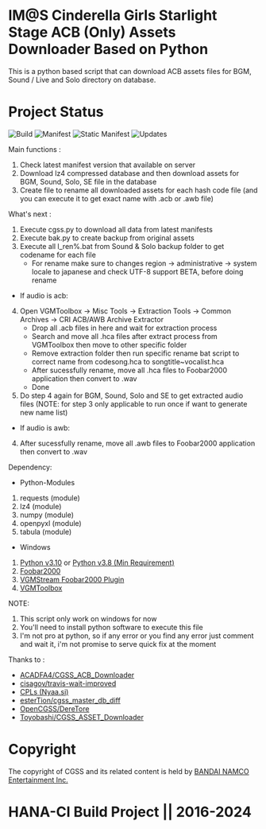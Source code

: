 # IM@S Cinderella Girls Starlight Stage ACB (Only) Assets Downloader Based on Python

This is a python based script that can download ACB assets files for BGM, Sound / Live and Solo directory on database.

# Project Status

![Build](https://app.travis-ci.com/Nicklas373/CGSS_ACB_Downloader.svg?branch=master) ![Manifest](https://img.shields.io/badge/dynamic/json.svg?color=blue&label=Manifest&query=truth_version&url=https%3A%2F%2Fstarlight.kirara.ca%2Fapi%2Fv1%2Finfo) ![Static Manifest](https://img.shields.io/badge/Static%20Manifest-10122900-blue) ![Updates](https://img.shields.io/badge/Latest%20Updates-20240817-blue)

Main functions :

1. Check latest manifest version that available on server
2. Download lz4 compressed database and then download assets for BGM, Sound, Solo, SE file in the database
3. Create file to rename all downloaded assets for each hash code file (and you can execute it to get exact name with .acb or .awb file)

What's next :

1. Execute cgss.py to download all data from latest manifests
2. Execute bak.py to create backup from original assets
3. Execute all l_ren%.bat from Sound & Solo backup folder to get codename for each file
   - For rename make sure to changes region -> administrative -> system locale to japanese
     and check UTF-8 support BETA, before doing rename

- If audio is acb:

4. Open VGMToolbox -> Misc Tools -> Extraction Tools -> Common Archives -> CRI ACB/AWB Archive Extractor
   - Drop all .acb files in here and wait for extraction process
   - Search and move all .hca files after extract process from VGMToolbox then move to other specific folder
   - Remove extraction folder then run specific rename bat script to correct name from codesong.hca to songtitle~vocalist.hca
   - After sucessfully rename, move all .hca files to Foobar2000 application then convert to .wav
   - Done
5. Do step 4 again for BGM, Sound, Solo and SE to get extracted audio files
   (NOTE: for step 3 only applicable to run once if want to generate new name list)

- If audio is awb:

4. After sucessfully rename, move all .awb files to Foobar2000 application then convert to .wav

Dependency:

- Python-Modules

1. requests (module)
2. lz4 (module)
3. numpy (module)
4. openpyxl (module)
5. tabula (module)

- Windows

1. [Python v3.10](https://www.python.org/downloads/release/python-3100/) or [Python v3.8 (Min Requirement)](https://www.python.org/downloads/release/python-380/)
2. [Foobar2000](https://www.foobar2000.org/download)
3. [VGMStream Foobar2000 Plugin](https://vgmstream-builds.s3-us-west-1.amazonaws.com/a3a2baa2999eb1d9f42591e35a4cab5c3445c6a9/windows/foo_input_vgmstream.fb2k-component)
4. [VGMToolbox](https://sourceforge.net/projects/vgmtoolbox/files/latest/download)

NOTE:

1. This script only work on windows for now
2. You'll need to install python software to execute this file
3. I'm not pro at python, so if any error or you find any error just comment and wait it, i'm not promise to serve quick fix at the moment

Thanks to :

- [ACADFA4/CGSS_ACB_Downloader](https://github.com/ACA4DFA4/CGSS_ACB_Downloader)
- [cisagov/travis-wait-improved](https://github.com/cisagov/travis-wait-improved)
- [CPLs (Nyaa.si)](https://nyaa.si/view/1131944)
- [esterTion/cgss_master_db_diff](https://github.com/esterTion/cgss_master_db_diff)
- [OpenCGSS/DereTore](https://github.com/OpenCGSS/DereTore)
- [Toyobashi/CGSS_ASSET_Downloader](https://github.com/toyobayashi/CGSSAssetsDownloader)

# Copyright

The copyright of CGSS and its related content is held by [BANDAI NAMCO Entertainment Inc.](https://bandainamcoent.co.jp/)

# HANA-CI Build Project || 2016-2024
